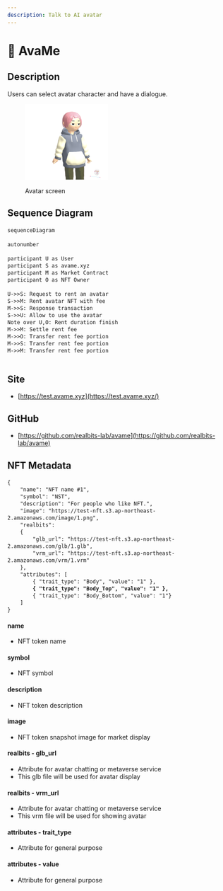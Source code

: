 ```yaml
---
description: Talk to AI avatar
---
```


# 🏈 AvaMe

## **Description**

Users can select avatar character and have a dialogue.

<figure><img src="../.gitbook/assets/image.png" alt="" width="188"><figcaption><p>Avatar screen</p></figcaption></figure>

## **Sequence Diagram**

```mermaid
sequenceDiagram

autonumber

participant U as User
participant S as avame.xyz
participant M as Market Contract
participant O as NFT Owner

U->>S: Request to rent an avatar
S->>M: Rent avatar NFT with fee
M->>S: Response transaction
S->>U: Allow to use the avatar
Note over U,O: Rent duration finish
M->>M: Settle rent fee
M->>O: Transfer rent fee portion
M->>S: Transfer rent fee portion
M->>M: Transfer rent fee portion


```

## **Site**

* [https://test.avame.xyz](https://test.avame.xyz/)

## **GitHub**

* [https://github.com/realbits-lab/avame](https://github.com/realbits-lab/avame)

## NFT Metadata

<pre class="language-json"><code class="lang-json">{ 
    "name": "NFT name #1",
    "symbol": "NST",
    "description": "For people who like NFT.",
    "image": "https://test-nft.s3.ap-northeast-2.amazonaws.com/image/1.png",
    "realbits":
    {
        "glb_url": "https://test-nft.s3.ap-northeast-2.amazonaws.com/glb/1.glb",
        "vrm_url": "https://test-nft.s3.ap-northeast-2.amazonaws.com/vrm/1.vrm"
    },
    "attributes": [
        { "trait_type": "Body", "value": "1" },
<strong>        { "trait_type": "Body_Top", "value": "1" },
</strong>        { "trait_type": "Body_Bottom", "value": "1"}
    ]
}
</code></pre>

#### name

* NFT token name

#### symbol

* NFT symbol

#### description

* NFT token description

#### image

* NFT token snapshot image for market display

#### realbits - glb\_url

* Attribute for avatar chatting or metaverse service
* This glb file will be used for avatar display

#### realbits - vrm\_url

* Attribute for avatar chatting or metaverse service
* This vrm file will be used for showing avatar

#### attributes - trait\_type

* Attribute for general purpose

#### attributes - value

* Attribute for general purpose
